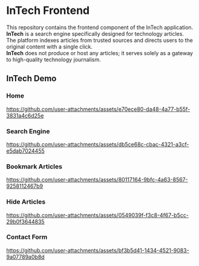 # InTech Frontend
This repository contains the frontend component of the InTech application.  
__InTech__ is a search engine specifically designed for technology articles.  
The platform indexes articles from trusted sources and directs users to the original content with a single click.  
__InTech__ does not produce or host any articles; it serves solely as a gateway to high-quality technology journalism.  

## InTech Demo

### Home
https://github.com/user-attachments/assets/e70ece80-da48-4a77-b55f-3831a4c6d25e

### Search Engine
https://github.com/user-attachments/assets/db5ce68c-cbac-4321-a3cf-e5dab7024455

### Bookmark Articles
https://github.com/user-attachments/assets/80117164-9bfc-4a63-8567-9258112467b9

### Hide Articles
https://github.com/user-attachments/assets/0549039f-f3c8-4f67-b5cc-29b0f3644835

### Contact Form
https://github.com/user-attachments/assets/bf3b5d41-1434-4521-9083-9a07789a0b8d




